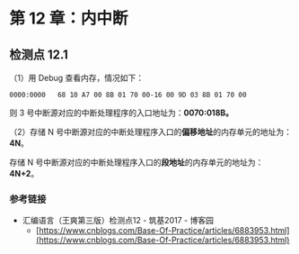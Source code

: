 # 第 12 章：内中断

## 检测点 12.1

（1）用 Debug 查看内存，情况如下：

```text
0000:0000   68 10 A7 00 8B 01 70 00-16 00 9D 03 8B 01 70 00
```

则 3 号中断源对应的中断处理程序的入口地址为：**0070:018B。**

（2）存储 N 号中断源对应的中断处理程序入口的**偏移地址**的内存单元的地址为：**4N**。

存储 N 号中断源对应的中断处理程序入口的**段地址**的内存单元的地址为：**4N+2**。

### 参考链接

* 汇编语言（王爽第三版）检测点12 - 筑基2017 - 博客园 
  * [https://www.cnblogs.com/Base-Of-Practice/articles/6883953.html](https://www.cnblogs.com/Base-Of-Practice/articles/6883953.html)

